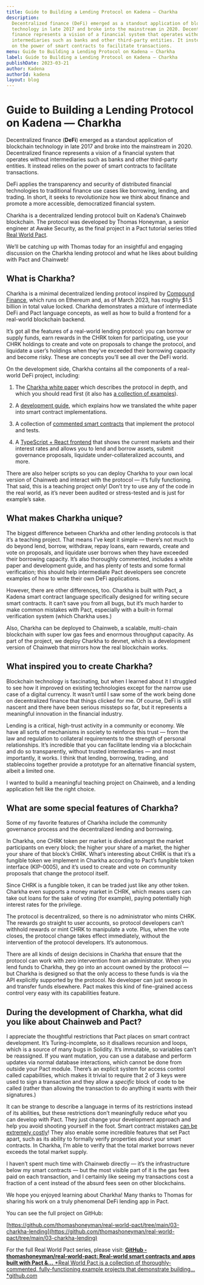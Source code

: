 ```yaml
---
title: Guide to Building a Lending Protocol on Kadena — Charkha
description:
  Decentralized finance (DeFi) emerged as a standout application of blockchain
  technology in late 2017 and broke into the mainstream in 2020. Decentralized
  finance represents a vision of a financial system that operates without
  intermediaries such as banks and other third-party entities. It instead relies
  on the power of smart contracts to facilitate transactions.
menu: Guide to Building a Lending Protocol on Kadena — Charkha
label: Guide to Building a Lending Protocol on Kadena — Charkha
publishDate: 2023-03-21
author: Kadena
authorId: kadena
layout: blog
---
```


# Guide to Building a Lending Protocol on Kadena — Charkha

Decentralized finance (**DeFi**) emerged as a standout application of blockchain
technology in late 2017 and broke into the mainstream in 2020. Decentralized
finance represents a vision of a financial system that operates without
intermediaries such as banks and other third-party entities. It instead relies
on the power of smart contracts to facilitate transactions.

DeFi applies the transparency and security of distributed financial technologies
to traditional finance use cases like borrowing, lending, and trading. In short,
it seeks to revolutionize how we think about finance and promote a more
accessible, democratized financial system.

Charkha is a decentralized lending protocol built on Kadena’s Chainweb
blockchain. The protocol was developed by Thomas Honeyman, a senior engineer at
Awake Security, as the final project in a Pact tutorial series titled
[Real World Pact](https://github.com/thomashoneyman/real-world-pact).

We’ll be catching up with Thomas today for an insightful and engaging discussion
on the Charkha lending protocol and what he likes about building with Pact and
Chainweb!

## What is Charkha?

Charkha is a minimal decentralized lending protocol inspired by
[Compound Finance](https://compound.finance/), which runs on Ethereum and, as of
March 2023, has roughly $1.5 billion in total value locked. Charkha demonstrates
a mixture of intermediate DeFi and Pact language concepts, as well as how to
build a frontend for a real-world blockchain backend.

It’s got all the features of a real-world lending protocol: you can borrow or
supply funds, earn rewards in the CHRK token for participating, use your CHRK
holdings to create and vote on proposals to change the protocol, and liquidate a
user’s holdings when they’ve exceeded their borrowing capacity and become risky.
These are concepts you’ll see all over the DeFi world.

On the development side, Charkha contains all the components of a real-world
DeFi project, including:

1.  The
    [Charkha white paper](https://github.com/thomashoneyman/real-world-pact/blob/main/03-charkha-lending/Charkha-Protocol-Whitepaper.pdf)
    which describes the protocol in depth, and which you should read first (it
    also has
    [a collection of examples](https://github.com/thomashoneyman/real-world-pact/blob/main/03-charkha-lending/Charkha-Protocol-Examples.pdf)).

2.  A
    [development guide](https://github.com/thomashoneyman/real-world-pact/blob/main/03-charkha-lending/guide),
    which explains how we translated the white paper into smart contract
    implementations.

3.  A collection of
    [commented smart contracts](https://github.com/thomashoneyman/real-world-pact/blob/main/03-charkha-lending/contracts)
    that implement the protocol and tests.

4.  A
    [TypeScript + React frontend](https://github.com/thomashoneyman/real-world-pact/blob/main/03-charkha-lending/frontend)
    that shows the current markets and their interest rates and allows you to
    lend and borrow assets, submit governance proposals, liquidate
    under-collateralized accounts, and more.

There are also helper scripts so you can deploy Charkha to your own local
version of Chainweb and interact with the protocol — it’s fully functioning.
That said, this is a teaching project only! Don’t try to use any of the code in
the real world, as it’s never been audited or stress-tested and is just for
example’s sake.

## What makes Charkha unique?

The biggest difference between Charkha and other lending protocols is that it’s
a teaching project. That means I’ve kept it simple — there’s not much to do
beyond lend, borrow, withdraw, repay loans, earn rewards, create and vote on
proposals, and liquidate user borrows when they have exceeded their borrowing
capacity. It’s also thoroughly commented, includes a white paper and development
guide, and has plenty of tests and some formal verification; this should help
intermediate Pact developers see concrete examples of how to write their own
DeFi applications.

However, there are other differences, too. Charkha is built with Pact, a Kadena
smart contract language specifically designed for writing secure smart
contracts. It can’t save you from all bugs, but it’s much harder to make common
mistakes with Pact, especially with a built-in formal verification system (which
Charkha uses.)

Also, Charkha can be deployed to Chainweb, a scalable, multi-chain blockchain
with super low gas fees and enormous throughput capacity. As part of the
project, we deploy Charkha to devnet, which is a development version of Chainweb
that mirrors how the real blockchain works.

## What inspired you to create Charkha?

Blockchain technology is fascinating, but when I learned about it I struggled to
see how it improved on existing technologies except for the narrow use case of a
digital currency. It wasn’t until I saw some of the work being done on
decentralized finance that things clicked for me. Of course, DeFi is still
nascent and there have been serious missteps so far, but it represents a
meaningful innovation in the financial industry.

Lending is a critical, high-trust activity in a community or economy. We have
all sorts of mechanisms in society to reinforce this trust — from the law and
regulation to collateral requirements to the strength of personal relationships.
It’s incredible that you can facilitate lending via a blockchain and do so
transparently, without trusted intermediaries — and most importantly, it works.
I think that lending, borrowing, trading, and stablecoins together provide a
prototype for an alternative financial system, albeit a limited one.

I wanted to build a meaningful teaching project on Chainweb, and a lending
application felt like the right choice.

## What are some special features of Charkha?

Some of my favorite features of Charkha include the community governance process
and the decentralized lending and borrowing.

In Charkha, one CHRK token per market is divided amongst the market participants
on every block; the higher your share of a market, the higher your share of that
block’s CHRK. What’s interesting about CHRK is that it’s a fungible token we
implement in Charkha according to Pact’s fungible token interface (KIP-0005),
and it’s used to create and vote on community proposals that change the protocol
itself.

Since CHRK is a fungible token, it can be traded just like any other token.
Charkha even supports a money market in CHRK, which means users can take out
loans for the sake of voting (for example), paying potentially high interest
rates for the privilege.

The protocol is decentralized, so there is no administrator who mints CHRK. The
rewards go straight to user accounts, so protocol developers can’t withhold
rewards or mint CHRK to manipulate a vote. Plus, when the vote closes, the
protocol change takes effect immediately, without the intervention of the
protocol developers. It’s autonomous.

There are all kinds of design decisions in Charkha that ensure that the protocol
can work with zero intervention from an administrator. When you lend funds to
Charkha, they go into an account owned by the protocol — but Charkha is designed
so that the only access to these funds is via the API explicitly supported by
the protocol. No developer can just swoop in and transfer funds elsewhere. Pact
makes this kind of fine-grained access control very easy with its capabilities
feature.

## During the development of Charkha, what did you like about Chainweb and Pact?

I appreciate the thoughtful restrictions that Pact places on smart contract
development. It’s Turing-incomplete, so it disallows recursion and loops, which
is a source of many bugs in Solidity. It’s immutable, so variables can’t be
reassigned. If you want mutation, you can use a database and perform updates via
normal database interactions, which cannot be done from outside your Pact
module. There’s an explicit system for access control called capabilities, which
makes it trivial to require that 2 of 3 keys were used to sign a transaction and
they allow a _specific_ block of code to be called (rather than allowing the
transaction to do anything it wants with their signatures.)

It can be strange to describe a language in terms of its restrictions instead of
its abilities, but these restrictions don’t meaningfully reduce _what_ you can
develop with Pact. They just change your development approach and help you avoid
shooting yourself in the foot. Smart contract mistakes
[can be extremely costly](https://savedby.kadena.network/)! They also enable
some incredible features that set Pact apart, such as its ability to formally
verify properties about your smart contracts. In Charkha, I’m able to verify
that the total market borrows never exceeds the total market supply.

I haven’t spent much time with Chainweb directly — it’s the infrastructure below
my smart contracts — but the most visible part of it is the gas fees paid on
each transaction, and I certainly like seeing my transactions cost a fraction of
a cent instead of the absurd fees seen on other blockchains.

We hope you enjoyed learning about Charkha! Many thanks to Thomas for sharing
his work on a truly phenomenal DeFi lending app in Pact.

You can see the full project on GitHub:

[https://github.com/thomashoneyman/real-world-pact/tree/main/03-charkha-lending](https://github.com/thomashoneyman/real-world-pact/tree/main/03-charkha-lending)

For the full Real World Pact series, please visit:
[**GitHub - thomashoneyman/real-world-pact: Real-world smart contracts and apps built with Pact &…** *Real World Pact is a collection of thoroughly-commented, fully-functioning example projects that demonstrate building…*github.com](https://github.com/thomashoneyman/real-world-pact)
